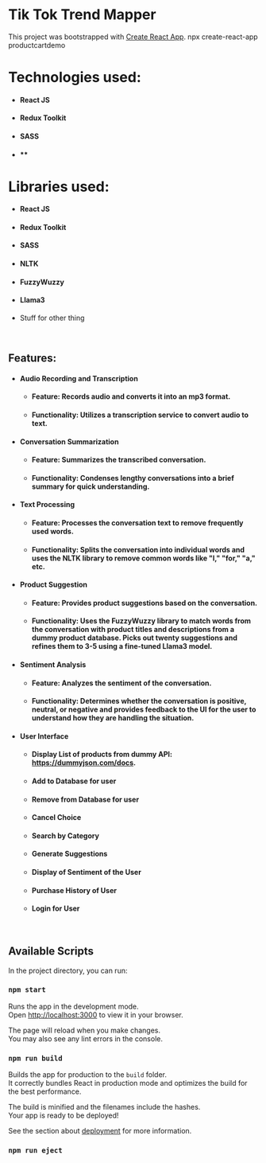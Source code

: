 # Tik Tok Trend Mapper

This project was bootstrapped with [Create React App](https://github.com/facebook/create-react-app).
npx create-react-app productcartdemo

# Technologies used:

- #### **React JS**
- #### **Redux Toolkit**
- #### **SASS**
- #### **

# Libraries used:

- #### **React JS**
- #### **Redux Toolkit**
- #### **SASS**
- #### **NLTK**
- #### **FuzzyWuzzy**
- #### **Llama3**
- Stuff for other thing

<br/>

## Features:

- #### Audio Recording and Transcription
  - #### Feature: Records audio and converts it into an mp3 format.
  - #### Functionality: Utilizes a transcription service to convert audio to text.
- #### Conversation Summarization
  - #### Feature: Summarizes the transcribed conversation.
  - #### Functionality: Condenses lengthy conversations into a brief summary for quick understanding.
- #### Text Processing
  - #### Feature: Processes the conversation text to remove frequently used words.
  - #### Functionality: Splits the conversation into individual words and uses the NLTK library to remove common words like "I," "for," "a," etc.
- #### Product Suggestion
  - #### Feature: Provides product suggestions based on the conversation.
  - #### Functionality: Uses the FuzzyWuzzy library to match words from the conversation with product titles and descriptions from a dummy product database. Picks out twenty suggestions and refines them to 3-5 using a fine-tuned Llama3 model.
- #### Sentiment Analysis
  - #### Feature: Analyzes the sentiment of the conversation.
  - #### Functionality: Determines whether the conversation is positive, neutral, or negative and provides feedback to the UI for the user to understand how they are handling the situation.
- #### User Interface
  - #### Display List of products from dummy API: https://dummyjson.com/docs.
  - #### Add to Database for user
  - #### Remove from Database for user
  - #### Cancel Choice
  - #### Search by Category
  - #### Generate Suggestions
  - #### Display of Sentiment of the User
  - #### Purchase History of User
  - #### Login for User


<br/>


## Available Scripts

In the project directory, you can run:

### `npm start`

Runs the app in the development mode.\
Open [http://localhost:3000](http://localhost:3000) to view it in your browser.

The page will reload when you make changes.\
You may also see any lint errors in the console.

### `npm run build`

Builds the app for production to the `build` folder.\
It correctly bundles React in production mode and optimizes the build for the best performance.

The build is minified and the filenames include the hashes.\
Your app is ready to be deployed!

See the section about [deployment](https://facebook.github.io/create-react-app/docs/deployment) for more information.

### `npm run eject`


